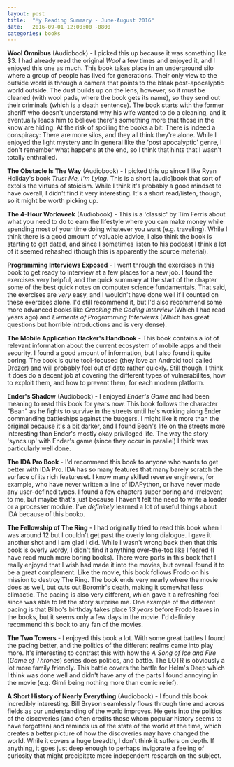 ```yaml
---
layout: post
title:  "My Reading Summary - June-August 2016"
date:   2016-09-01 12:00:00 -0800
categories: books
---
```


**Wool Omnibus** (Audiobook) - I picked this up because it was something like $3. I had already read the original _Wool_ a few times and enjoyed it, and I enjoyed this one as much. This book takes place in an underground silo where a group of people has lived for generations. Their only view to the outside world is through a camera that points to the bleak post-apocalyptic world outside. The dust builds up on the lens, however, so it must be cleaned (with wool pads, where the book gets its name), so they send out their criminals (which is a death sentence). The book starts with the former sheriff who doesn't understand why his wife wanted to do a cleaning, and it eventually leads him to believe there's something more that those in the know are hiding. At the risk of spoiling the books a bit: There is indeed a conspiracy: There are more silos, and they all think they're alone. While I enjoyed the light mystery and in general like the 'post apocalyptic' genre, I don't remember what happens at the end, so I think that hints that I wasn't totally enthralled.

**The Obstacle Is The Way** (Audiobook) - I picked this up since I like Ryan Holiday's book _Trust Me, I'm Lying_. This is a short [audio]book that sort of extolls the virtues of stoicism. While I think it's probably a good mindset to have overall, I didn't find it very interesting. It's a short read/listen, though, so it might be worth picking up.

**The 4-Hour Workweek** (Audiobook) - This is a 'classic' by Tim Ferris about what you need to do to earn the lifestyle where you can make money while spending most of your time doing whatever you want (e.g. traveling). While I think there is a good amount of valuable advice, I also think the book is starting to get dated, and since I sometimes listen to his podcast I think a lot of it seemed rehashed (though this is apparently the source material).

**Programming Interviews Exposed** - I went through the exercises in this book to get ready to interview at a few places for a new job. I found the exercises very helpful, and the quick summary at the start of the chapter some of the best quick notes on computer science fundamentals. That said, the exercises are _very_ easy, and I wouldn't have done well if I counted on these exercises alone. I'd still recommend it, but I'd also recommend some more advanced books like _Cracking the Coding Interview_ (Which I had read years ago) and _Elements of Programming Interviews_ (Which has great questions but horrible introductions and is very dense).

**The Mobile Application Hacker's Handbook** - This book contains a lot of relevant information about the current ecosystem of mobile apps and their security. I found a good amount of information, but I also found it quite boring. The book is quite tool-focused (they love an Android tool called [Drozer](https://labs.mwrinfosecurity.com/tools/drozer)) and will probably feel out of date rather quickly. Still though, I think it does do a decent job at covering the different types of vulnerabilites, how to exploit them, and how to prevent them, for each modern platform.

**Ender's Shadow** (Audiobook) - I enjoyed _Ender's Game_ and had been meaning to read this book for years now. This book follows the character "Bean" as he fights to survive in the streets until he's working along Ender commanding battleships against the buggers. I might like it more than the original because it's a bit darker, and I found Bean's life on the streets more interesting than Ender's mostly okay privileged life. The way the story 'syncs up' with Ender's game (since they occur in parallel) I think was particularly well done.

**The IDA Pro Book** - I'd recommend this book to anyone who wants to get better with IDA Pro. IDA has so many features that many barely scratch the surface of its rich featureset. I know many skilled reverse engineers, for example, who have never written a line of IDAPython, or have never made any user-defined types. I found a few chapters super boring and irrelevent to me, but maybe that's just because I haven't felt the need to write a loader or a processer module. I've _definitely_ learned a lot of useful things about IDA because of this booko.

**The Fellowship of The Ring** - I had originally tried to read this book when I was around 12 but I couldn't get past the overly long dialogue. I gave it another shot and I am glad I did. While I wasn't wrong back then that this book is overly wordy, I didn't find it anything over-the-top like I feared (I have read much more boring books). There were parts in this book that I really enjoyed that I wish had made it into the movies, but overall found it to be a great complement. Like the movie, this book follows Frodo on his mission to destroy The Ring. The book ends very nearly where the movie does as well, but cuts out Boromir's death, making it somewhat less climactic. The pacing is also very different, which gave it a refreshing feel since was able to let the story surprise me. One example of the different pacing is that Bilbo's birthday takes place _13 years_ before Frodo leaves in the books, but it seems only a few days in the movie. I'd definiely recommend this book to any fan of the movies.

**The Two Towers** - I enjoyed this book a lot. With some great battles I found the pacing better, and the politics of the different realms came into play more. It's interesting to contrast this with how the _A Song of Ice and Fire_ (_Game of Thrones_) series does politics, and battle. The LOTR is obviously a lot more family friendly. This battle covers the battle for Helm's Deep which I think was done well and didn't have any of the parts I found annoying in the movie (e.g. Gimli being nothing more than comic relief).

**A Short History of Nearly Everything** (Audiobook) - I found this book incredibly interesting. Bill Bryson seamlessly flows through time and across fields as our understanding of the world improves. He gets into the politics of the discoveries (and often credits those whom popular history seems to have forgotten) and reminds us of the state of the world at the time, which creates a better picture of how the discoveries may have changed the world. While it covers a huge breadth, I don't think it suffers on depth. If anything, it goes just deep enough to perhaps invigorate a feeling of curiosity that might precipitate more independent research on the subject.
